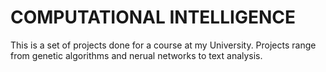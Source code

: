 # COMPUTATIONAL INTELLIGENCE

This is a set of projects done for a course at my University. Projects range from genetic algorithms and nerual networks to text analysis.
